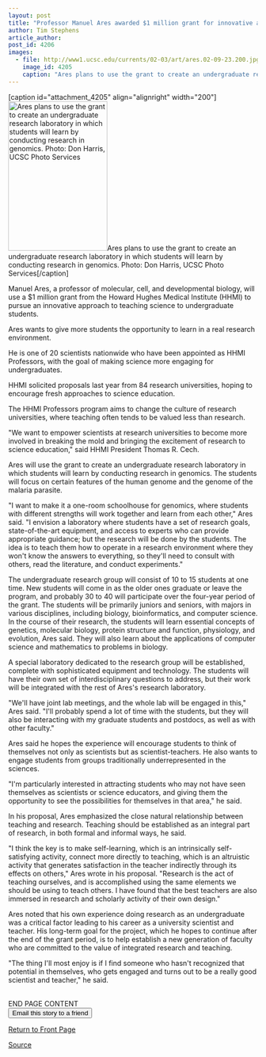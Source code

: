 ```yaml
---
layout: post
title: "Professor Manuel Ares awarded $1 million grant for innovative approach to undergraduate science education"
author: Tim Stephens
article_author: 
post_id: 4206
images:
  - file: http://www1.ucsc.edu/currents/02-03/art/ares.02-09-23.200.jpg
    image_id: 4205
    caption: "Ares plans to use the grant to create an undergraduate research laboratory in which students will learn by conducting research in genomics. Photo: Don Harris, UCSC Photo Services"
---
```


[caption id="attachment_4205" align="alignright" width="200"]<a href="http://dev-ucsc-news.pantheonsite.io/wp-content/uploads/2002/09/ares.02-09-23.200.jpg"><img class="size-full wp-image-4205" src="http://dev-ucsc-news.pantheonsite.io/wp-content/uploads/2002/09/ares.02-09-23.200.jpg" alt="Ares plans to use the grant to create an undergraduate research laboratory in which students will learn by conducting research in genomics. Photo: Don Harris, UCSC Photo Services" width="200" height="302" /></a>Ares plans to use the grant to create an undergraduate research laboratory in which students will learn by conducting research in genomics. Photo: Don Harris, UCSC Photo Services[/caption]
<p>
  Manuel Ares, a professor of molecular, cell, and developmental biology, will use a $1 million grant from the Howard Hughes Medical Institute (HHMI) to pursue an innovative approach to teaching science to undergraduate students.
</p>
<p>
  Ares wants to give more students the opportunity to learn in a real research environment.
</p>
<p>
  He is one of 20 scientists nationwide who have been appointed as HHMI Professors, with the goal of making science more engaging for undergraduates.
</p>
<p>
  HHMI solicited proposals last year from 84 research universities, hoping to encourage fresh approaches to science education.
</p>
<p>
  The HHMI Professors program aims to change the culture of research universities, where teaching often tends to be valued less than research.
</p>
<p>
  "We want to empower scientists at research universities to become more involved in breaking the mold and bringing the excitement of research to science education," said HHMI President Thomas R. Cech.
</p>
<p>
  Ares will use the grant to create an undergraduate research laboratory in which students will learn by conducting research in genomics. The students will focus on certain features of the human genome and the genome of the malaria parasite.
</p>
<p>
  "I want to make it a one-room schoolhouse for genomics, where students with different strengths will work together and learn from each other," Ares said. "I envision a laboratory where students have a set of research goals, state-of-the-art equipment, and access to experts who can provide appropriate guidance; but the research will be done by the students. The idea is to teach them how to operate in a research environment where they won't know the answers to everything, so they'll need to consult with others, read the literature, and conduct experiments."
</p>
<p>
  The undergraduate research group will consist of 10 to 15 students at one time. New students will come in as the older ones graduate or leave the program, and probably 30 to 40 will participate over the four-year period of the grant. The students will be primarily juniors and seniors, with majors in various disciplines, including biology, bioinformatics, and computer science. In the course of their research, the students will learn essential concepts of genetics, molecular biology, protein structure and function, physiology, and evolution, Ares said. They will also learn about the applications of computer science and mathematics to problems in biology.
</p>
<p>
  A special laboratory dedicated to the research group will be established, complete with sophisticated equipment and technology. The students will have their own set of interdisciplinary questions to address, but their work will be integrated with the rest of Ares's research laboratory.
</p>
<p>
  "We'll have joint lab meetings, and the whole lab will be engaged in this," Ares said. "I'll probably spend a lot of time with the students, but they will also be interacting with my graduate students and postdocs, as well as with other faculty."
</p>
<p>
  Ares said he hopes the experience will encourage students to think of themselves not only as scientists but as scientist-teachers. He also wants to engage students from groups traditionally underrepresented in the sciences.
</p>
<p>
  "I'm particularly interested in attracting students who may not have seen themselves as scientists or science educators, and giving them the opportunity to see the possibilities for themselves in that area," he said.
</p>
<p>
  In his proposal, Ares emphasized the close natural relationship between teaching and research. Teaching should be established as an integral part of research, in both formal and informal ways, he said.
</p>
<p>
  "I think the key is to make self-learning, which is an intrinsically self-satisfying activity, connect more directly to teaching, which is an altruistic activity that generates satisfaction in the teacher indirectly through its effects on others," Ares wrote in his proposal. "Research is the act of teaching ourselves, and is accomplished using the same elements we should be using to teach others. I have found that the best teachers are also immersed in research and scholarly activity of their own design."
</p>
<p>
  Ares noted that his own experience doing research as an undergraduate was a critical factor leading to his career as a university scientist and teacher. His long-term goal for the project, which he hopes to continue after the end of the grant period, is to help establish a new generation of faculty who are committed to the value of integrated research and teaching.
</p>
<p>
  "The thing I'll most enjoy is if I find someone who hasn't recognized that potential in themselves, who gets engaged and turns out to be a really good scientist and teacher," he said.
</p>
<p>
  <br>
  END PAGE CONTENT<br>
  <input name="t1" size="-1" type="hidden"> <input name="SUBMIT" type="submit" value="Email this story to a friend">
</p>
<p>
  <a href="http://currents.ucsc.edu/">Return to Front Page</a>
</p>
<p><a href="http://www1.ucsc.edu/currents/02-03/09-23/ares.html" title="Permalink to ares">Source</a></p>
